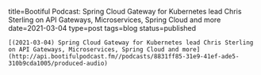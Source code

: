 
title=Bootiful Podcast: Spring Cloud Gateway for Kubernetes lead Chris Sterling on API Gateways, Microservices, Spring Cloud and more
date=2021-03-04
type=post
tags=blog
status=published
~~~~~~
[(2021-03-04) Spring Cloud Gateway for Kubernetes lead Chris Sterling on API Gateways, Microservices, Spring Cloud and more](http://api.bootifulpodcast.fm//podcasts/8831ff85-31e9-41ef-ade5-310b9cda1005/produced-audio) 
            